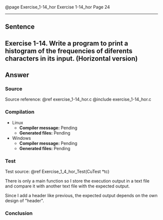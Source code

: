 @page Exercise_1-14_hor Exercise 1-14_hor
Page 24
 
---

## Sentence
Exercise 1-14. Write a program to print a histogram of the frequencies of diferents characters in its input.
(Horizontal version)
---

## Answer

### Source
Source reference: @ref exercise_1-14_hor.c
@include exercise_1-14_hor.c

### Compilation
- Linux
  - **Compiler message:** Pending
  - **Generated files:** Pending
- Windows
  - **Compiler message:** Pending
  - **Generated files:** Pending

### Test
Test source: @ref Exercise_1_4_hor_Test(CuTest *tc)

There is only a main function so I store the execution output in a text file and compare it with another text file with the expected output.

Since I add a header like previous, the expected output depends on the own design of "header".

### Conclusion
